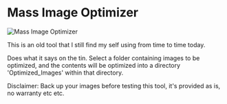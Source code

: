 # Mass Image Optimizer

![Mass Image Optimizer](https://github.com/garethrbrown/mass-image-optimizer/blob/master/Resources/MassImageOptimzerScreenShots.PNG?raw=true)

This is an old tool that I still find my self using from time to time today.

Does what it says on the tin. Select a folder containing images to be optimized, and the contents will be optimized into a directory 'Optimized_Images' within that directory.

Disclaimer: Back up your images before testing this tool, it's provided as is, no warranty etc etc.
